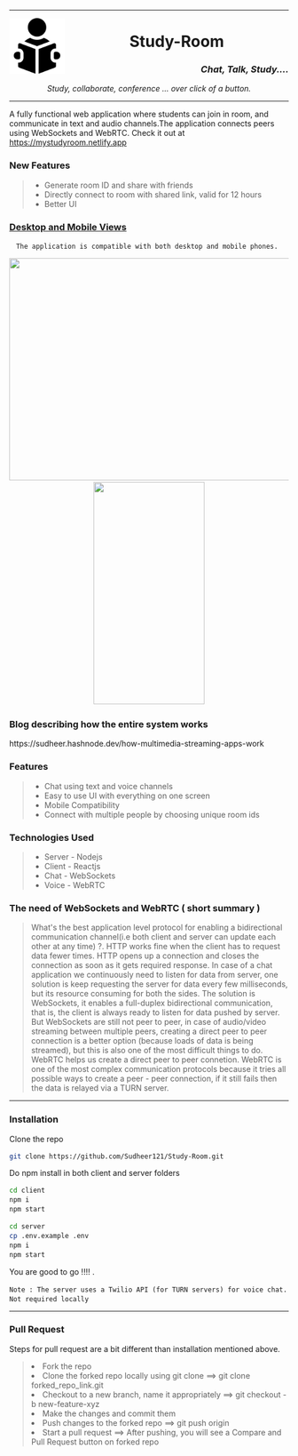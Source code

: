 
---

<img align="left" src="client/src/icons/readingBook.svg" width="100" height="100" />

<div align="center" > 
<h1><b> Study-Room  </b></h1>  
<h3 align="right"><i> Chat, Talk, Study.... </i></h3>  
<i> Study, collaborate, conference ... over click of a button. </i>
</div> 


---

A fully functional web application where students can join in room, and communicate in text and audio channels.The application connects peers using WebSockets and WebRTC. 
Check it out at https://mystudyroom.netlify.app  

<h3> New Features </h3>

> <ul> 
> <li> Generate room ID and share with friends </li>
> <li> Directly connect to room with shared link, valid for 12 hours </li>
> <li> Better UI </li>  
> </ul>

<h3> <u>Desktop and Mobile Views</u> </h3>

<div align="center"> 
  <div>
    
    The application is compatible with both desktop and mobile phones. 
    
  </div> 
  <div>
    <img src="https://i.imgur.com/x75zSa3.gif" width="720" height="400"/>
    <img src="/zgifs/mobile-view.gif" width="200" height="400"/>
  </div> 
</div>

<h3> Blog describing how the entire system works </h3>
https://sudheer.hashnode.dev/how-multimedia-streaming-apps-work
<h3> Features </h3>

> <ul> 
> <li> Chat using text and voice channels </li>
> <li> Easy to use UI with everything on one screen</li>
> <li> Mobile Compatibility </li> 
> <li> Connect with multiple people by choosing unique room ids</li> 
> </ul>
  
<h3> Technologies Used </h3>

> <ul> 
> <li> Server - Nodejs </li>
> <li> Client - Reactjs </li>
> <li> Chat - WebSockets </li>
> <li> Voice - WebRTC </li> 
> </ul>

<h3> The need of WebSockets and WebRTC ( short summary )</h3> 

> What's the best application level protocol for enabling a bidirectional communication channel(i.e both client and server can update each other at any time) ?. HTTP works fine when the client has to request data fewer times. HTTP opens up a connection and closes the connection as soon as it gets required response. In case of a chat application we continuously need to listen for data from server, one solution is keep requesting the server for data every few milliseconds, but its resource consuming for both the sides. The solution is WebSockets, it enables a full-duplex bidirectional communication, that is, the client is always ready to listen for data pushed by server. 
But WebSockets are still not peer to peer, in case of audio/video streaming between multiple peers, creating a direct peer to peer connection is a better option (because loads of data is being streamed), but this is also one of the most difficult things to do. WebRTC helps us create a direct peer to peer connetion. WebRTC is one of the most complex communication protocols because it tries all possible ways to create a peer - peer connection, if it still fails then the data is relayed via a TURN server. 

<hr> 

<h3> Installation </h3> 
  
  Clone the repo

  ```bash 
  git clone https://github.com/Sudheer121/Study-Room.git 
  ```

  Do npm install in both client and server folders

  ```bash 
  cd client 
  npm i 
  npm start
  ```

  ```bash
  cd server 
  cp .env.example .env
  npm i 
  npm start
  ```
  You are good to go !!!! . 
  
  `Note : The server uses a Twilio API (for TURN servers) for voice chat. Not required locally`
<hr> 

<h3> Pull Request </h3> 
  
  Steps for pull request are a bit different than installation mentioned above. 
  
  > <li> Fork the repo </li>
  > <li> Clone the forked repo locally using git clone ==> git clone forked_repo_link.git </li>
  > <li> Checkout to a new branch, name it appropriately ==> git checkout -b new-feature-xyz  </li>
  > <li> Make the changes and commit them </li>
  > <li> Push changes to the forked repo ==> git push origin </li>
  > <li> Start a pull  request ==> After pushing, you will see a Compare and Pull Request button on forked repo </li>
  
